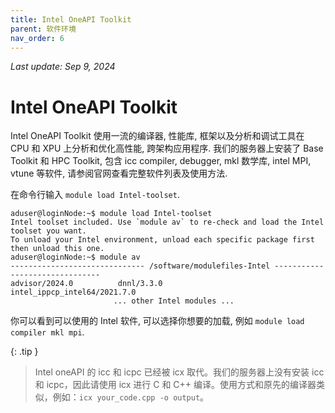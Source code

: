 ```yaml
---
title: Intel OneAPI Toolkit
parent: 软件环境
nav_order: 6
---
```


*Last update: Sep 9, 2024*

# Intel OneAPI Toolkit

Intel OneAPI Toolkit 使用一流的编译器, 性能库, 框架以及分析和调试工具在 CPU 和 XPU 上分析和优化高性能, 跨架构应用程序. 我们的服务器上安装了 Base Toolkit 和 HPC Toolkit, 包含 icc compiler, debugger, mkl 数学库, intel MPI, vtune 等软件, 请参阅官网查看完整软件列表及使用方法.

在命令行输入 `module load Intel-toolset`.

```text
aduser@loginNode:~$ module load Intel-toolset
Intel toolset included. Use `module av` to re-check and load the Intel toolset you want.
To unload your Intel environment, unload each specific package first then unload this one.
aduser@loginNode:~$ module av
------------------------------ /software/modulefiles-Intel -------------------------------
advisor/2024.0          dnnl/3.3.0                  intel_ippcp_intel64/2021.7.0
                       ... other Intel modules ...
```

你可以看到可以使用的 Intel 软件, 可以选择你想要的加载, 例如 `module load compiler mkl mpi`.

{: .tip }
> Intel oneAPI 的 icc 和 icpc 已经被 icx 取代。我们的服务器上没有安装 icc 和 icpc，因此请使用 icx 进行 C 和 C++ 编译。使用方式和原先的编译器类似，例如：`icx your_code.cpp -o output`。